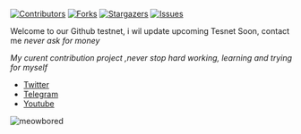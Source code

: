<a name="readme-top"></a>

[![Contributors][contributors-shield]][contributors-url]
[![Forks][forks-shield]][forks-url]
[![Stargazers][stars-shield]][stars-url]
[![Issues][issues-shield]][issues-url]



<!-- MARKDOWN LINKS & IMAGES -->
<!-- https://www.markdownguide.org/basic-syntax/#reference-style-links -->
[contributors-shield]: https://img.shields.io/github/contributors/fatalbar/testnet-validator.svg?style=for-the-badge
[contributors-url]: https://github.com/fatalbar/testnet-validator/graphs/contributors
[forks-shield]: https://img.shields.io/github/forks/fatalbar/testnet-validator.svg?style=for-the-badge
[forks-url]: https://github.com/fatalbar/testnet-validator/network/members
[stars-shield]: https://img.shields.io/github/stars/fatalbar/testnet-validator.svg?style=for-the-badge
[stars-url]: https://github.com/fatalbar/Testnet-validator/stargazers
[issues-shield]: https://img.shields.io/github/issues/fatalbar/testnet-validator.svg?style=for-the-badge
[issues-url]: https://github.com/fatalbar/testnet-validator/issues

Welcome to our Github testnet, i wil update upcoming Tesnet Soon, contact me _never ask for money_

_My curent contribution project ,never stop hard working, learning and trying for myself_

* [Twitter](https://twitter.com/Fataalbar24)
* [Telegram](https://t.me/Fatalbar)
* [Youtube](https://www.youtube.com/channel/UCUmxy-XSu05810Q1iqaVf8g)

![meowbored](https://user-images.githubusercontent.com/81378817/190857903-d19c5f88-63c2-424f-9947-f15fe83f9b2a.png)

